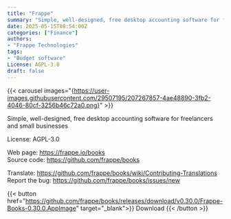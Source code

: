 ```yaml
---
title: "Frappe"
summary: "Simple, well-designed, free desktop accounting software for freelancers and small businesses"
date: 2025-05-15T08:54:00Z
categories: ["Finance"]
authors:
- "Frappe Technologies"
tags:
- "Budget software"
License: AGPL-3.0
draft: false
---
```


{{< carousel images="{https://user-images.githubusercontent.com/29507195/207267857-4ae48890-3fb2-4046-80cf-3256b46c72a0.png}" >}}

Simple, well-designed, free desktop accounting software for freelancers and small businesses

License: AGPL-3.0

Web page: <https://frappe.io/books>  
Source code: <https://github.com/frappe/books>

Translate: <https://github.com/frappe/books/wiki/Contributing-Translations>  
Report the bug: <https://github.com/frappe/books/issues/new>  

{{< button href="https://github.com/frappe/books/releases/download/v0.30.0/Frappe-Books-0.30.0.AppImage" target="_blank">}}
Download
{{< /button >}}